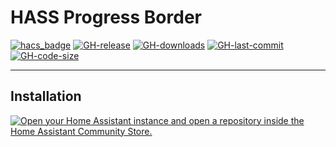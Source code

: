 # HASS Progress Border

[![hacs_badge](https://img.shields.io/badge/HACS-Custom-41BDF5.svg?style=flat-square)](https://github.com/hacs/integration)
[![GH-release](https://img.shields.io/github/v/release/ytilis/hass-progress-border.svg?style=flat-square)](https://github.com/ytilis/hass-progress-border/releases)
[![GH-downloads](https://img.shields.io/github/downloads/ytilis/hass-progress-border/total?style=flat-square)](https://github.com/ytilis/hass-progress-border/releases)
[![GH-last-commit](https://img.shields.io/github/last-commit/ytilis/hass-progress-border.svg?style=flat-square)](https://github.com/ytilis/hass-progress-border/commits/master)
[![GH-code-size](https://img.shields.io/github/languages/code-size/ytilis/hass-progress-border.svg?color=red&style=flat-square)](https://github.com/ytilis/hass-progress-border)

--- 

## Installation

<a href="https://my.home-assistant.io/redirect/hacs_repository/?owner=ytilis&repository=hass-progress-border&category=plugin" target="_blank" rel="noreferrer noopener"><img src="https://my.home-assistant.io/badges/hacs_repository.svg" alt="Open your Home Assistant instance and open a repository inside the Home Assistant Community Store." /></a>
